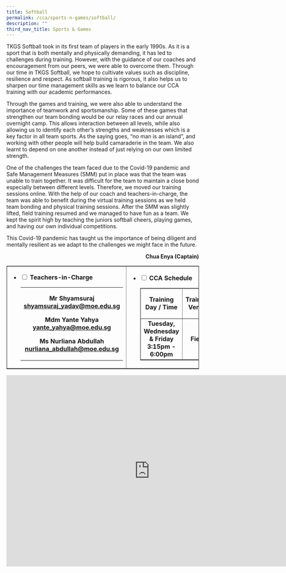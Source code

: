 ```yaml
---
title: Softball
permalink: /cca/sports-n-games/softball/
description: ""
third_nav_title: Sports & Games
---
```

<p>TKGS Softball took in its first team of players in the early 1990s. As it is a sport that is both mentally and physically demanding, it has led to challenges during training. However, with the guidance of our coaches and encouragement from our peers, we were able to overcome them. Through our time in TKGS Softball, we hope to cultivate values such as discipline, resilience and respect. As softball training is rigorous, it also helps us to sharpen our time management skills as we learn to balance our CCA training with our academic performances.&nbsp;</p>
<p>Through the games and training, we were also able to understand the importance of teamwork and sportsmanship. Some of these games that strengthen our team bonding would be our relay races and our annual overnight camp. This allows interaction between all levels, while also allowing us to identify each other&rsquo;s strengths and weaknesses which is a key factor in all team sports. As the saying goes, &ldquo;no man is an island&rdquo;, and working with other people will help build camaraderie in the team. We also learnt to depend on one another instead of just relying on our own limited strength.&nbsp;</p>
<p>One of the challenges the team faced due to the Covid-19 pandemic and Safe Management Measures (SMM) put in place was that the team was unable to train together. It was difficult for the team to maintain a close bond especially between different levels. Therefore, we moved our training sessions online. With the help of our coach and teachers-in-charge, the team was able to benefit during the virtual training sessions as we held team bonding and physical training sessions. After the SMM was slightly lifted, field training resumed and we managed to have fun as a team. We kept the spirit high by teaching the juniors softball cheers, playing games, and having our own individual competitions.</p>
<p>This Covid-19 pandemic has taught us the importance of being diligent and mentally resilient as we adapt to the challenges we might face in the future.</p>
<p style="text-align: right;"><strong>Chua Enya (Captain)</strong></p>
<table style="border-collapse: collapse; width: 100%;" border="1">
<tbody>
<tr>
<td style="width: 50%;">
<ul class="jekyllcodex_accordion">
<li><strong><input id="accordion1" type="checkbox" /> <label for="accordion1">Teachers-in-Charge</label></strong>
<div>
<table class="iveo_table ives_tab_green ive_eobj_left">
<tbody>
<tr>
<td>
<p style="text-align: center;"><strong>Mr Shyamsuraj<br /><a href="mailto:shyamsuraj_yadav@moe.edu.sg" target="">shyamsuraj_yadav@moe.edu.sg</a></strong></p>
<p style="text-align: center;"><strong>Mdm Yante Yahya<br /><a href="mailto:yante_yahya@moe.edu.sg" target="">yante_yahya@moe.edu.sg</a></strong></p>
<p style="text-align: center;"><strong>Ms Nurliana Abdullah<br /><a href="mailto:nurliana_abdullah@moe.edu.sg" target="">nurliana_abdullah@moe.edu.sg</a></strong></p>
</td>
</tr>
</tbody>
</table>
</div>
</li>
</ul>
</td>
<td style="width: 50%;">
<ul class="jekyllcodex_accordion">
<li><strong><input id="accordion2" type="checkbox" /> <label for="accordion2">CCA Schedule</label></strong>
<div>
<table style="border-collapse: collapse; width: 100%;" border="1">
<tbody>
<tr>
<td style="width: 50%; text-align: center;"><strong>Training Day / Time<br /></strong></td>
<td style="width: 50%; text-align: center;">
<p style="text-align: center;"><strong>Training Venue</strong></p>
</td>
</tr>
<tr>
<td style="width: 50%; text-align: center;">
<div><strong>Tuesday, Wednesday &amp; Friday</strong></div>
<div><strong>3:15pm - 6:00pm</strong></div>
</td>
<td style="width: 50%; text-align: center;"><strong>Field</strong></td>
</tr>
</tbody>
</table>
</div>
</li>
</ul>
</td>
</tr>
</tbody>
</table>
<iframe src="https://docs.google.com/presentation/d/e/2PACX-1vS7KVEYIyQPgoC2_sZStGE0O8KYnvez89u2K6Uj45Y-qocMtfiEO3Hz_PNOOAjOFQazlrL751wr-1Xf/embed?start=false&loop=false&delayms=10000" frameborder="0" width="750" height="500" allowfullscreen="true"></iframe>